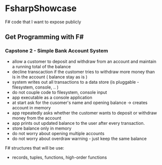 # FsharpShowcase
F# code that I want to expose publicly

## Get Programming with F#

### Capstone 2 - Simple Bank Account System

* allow a customer to deposit and withdraw from an account and maintain a running total of the balance
* decline transcaction if the customer tries to withdraw more money than is in the account ( balance stay as is )
* system writes out all transactions to a data store (is pluggable - filesystem, console, .. )
* do not couple code to filesystem, console input
* app executable as a console application
* at start ask for the cusomer's name and opening balance -> creates account in memory
* app repeatedly asks whether the customer wants to deposit or withdraw money from the account
* app prints out updated balance to the user after every transaction.
* store balance only in memory
* do not worry about opening multiple accounts
* do not worry about overdraw warning - just keep the same balance

F# structures that will be use:
- records, tuples, functions, high-order functions
